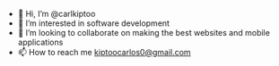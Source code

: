 - 👋 Hi, I’m @carlkiptoo
- 👀 I’m interested in software development
- 💞️ I’m looking to collaborate on making the best websites and mobile applications
- 📫 How to reach me kiptoocarlos0@gmail.com

<!---
carlkiptoo/carlkiptoo is a ✨ special ✨ repository because its `README.md` (this file) appears on your GitHub profile.
You can click the Preview link to take a look at your changes.
--->
